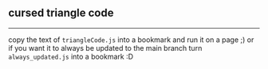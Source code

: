 ## cursed triangle code
---
copy the text of `triangleCode.js` into a bookmark and run it on a page ;)
or if you want it to always be updated to the main branch turn `always_updated.js` into a bookmark :D
